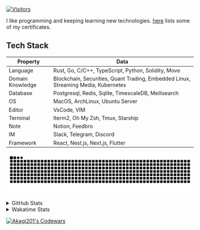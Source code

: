 <!-- markdownlint-disable MD041 MD010 MD033 -->
[![Visitors](https://api.visitorbadge.io/api/daily?path=Akagi201%2FAkagi201&label=Visitors%20Today&countColor=%2337d67a)](https://visitorbadge.io/status?path=Akagi201%2FAkagi201)

I like programming and keeping learning new technologies. [here](https://github.com/Akagi201/blockchain) lists some of my certificates.

## Tech Stack

| Property         	| Data                                                                               	|
|------------------	|------------------------------------------------------------------------------------	|
| Language         	| Rust, Go, C/C++, TypeScript, Python, Solidity, Move                                 |
| Domain Knowledge 	| Blockchain, Securities, Quant Trading, Embedded Linux, Streaming Media, Kubernetes 	|
| Database         	| Postgresql, Redis, Sqlite, TimescaleDB, Meilisearch                                 |
| OS               	| MacOS, ArchLinux, Ubuntu Server                                                     |
| Editor           	| VsCode, VIM                                                                        	|
| Terminal          | Iterm2, Oh My Zsh, Tmux, Starship                                                   |
| Note             	| Notion, Feedbro                                                                    	|
| IM               	| Slack, Telegram, Discord                                                            |
| Framework         | React, Nest.js, Next.js, Flutter                                                   	|

[![github contribution grid snake animation](https://raw.githubusercontent.com/Akagi201/Akagi201/output/github-contribution-grid-snake.svg#gh-light-mode-only)](https://github.com/Akagi201)

<details>
<summary>GitHub Stats</summary>
  <a href="https://github.com/Akagi201"><img alt="Profile Detail" src="https://raw.githubusercontent.com/Akagi201/Akagi201/master/profile-summary-card-output/dracula/0-profile-details.svg" /></a>
  <a href="https://github.com/Akagi201"><img alt="Github Stats" src="https://raw.githubusercontent.com/Akagi201/Akagi201/master/profile-summary-card-output/dracula/3-stats.svg" /></a>
  <a href="https://github.com/Akagi201"><img alt="Lang By Commits" src="https://raw.githubusercontent.com/Akagi201/Akagi201/master/profile-summary-card-output/dracula/2-most-commit-language.svg" /></a>
</details>

<details>
<summary>Wakatime Stats</summary>
<br>

<!--START_SECTION:waka-->

```txt
From: 26 January 2024 - To: 02 February 2024

Total Time: 44 hrs 53 mins

Other            33 hrs 59 mins  ███████████████████░░░░░░   75.71 %
sh               4 hrs 19 mins   ██▒░░░░░░░░░░░░░░░░░░░░░░   09.63 %
Rust             2 hrs 15 mins   █▒░░░░░░░░░░░░░░░░░░░░░░░   05.01 %
Solidity         1 hr 10 mins    ▓░░░░░░░░░░░░░░░░░░░░░░░░   02.62 %
TOML             1 hr 7 mins     ▓░░░░░░░░░░░░░░░░░░░░░░░░   02.52 %
Markdown         1 hr 2 mins     ▓░░░░░░░░░░░░░░░░░░░░░░░░   02.31 %
TypeScript       13 mins         ░░░░░░░░░░░░░░░░░░░░░░░░░   00.51 %
Kconfig          11 mins         ░░░░░░░░░░░░░░░░░░░░░░░░░   00.42 %
Makefile         6 mins          ░░░░░░░░░░░░░░░░░░░░░░░░░   00.24 %
YAML             6 mins          ░░░░░░░░░░░░░░░░░░░░░░░░░   00.24 %
```

<!--END_SECTION:waka-->

</details>

<a href="https://www.codewars.com/users/Akagi201"><img alt="Akagi201's Codewars" src="https://www.codewars.com/users/Akagi201/badges/small"></a>
